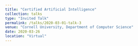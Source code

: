 ```yaml
---
title: "Certified Artificial Intelligence"
collection: talks
type: "Invited Talk"
permalink: /talks/2020-03-01-talk-3
venue: "Cornell University, Department of Computer Science"
date: 2020-03-26
location: "Virtual"
---
```


